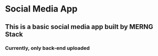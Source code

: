 # Social Media App

## This is a basic social media app built by MERNG Stack

### Currently, only back-end uploaded
